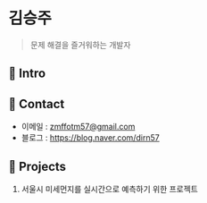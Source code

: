 # 김승주
> 문제 해결을 즐거워하는 개발자

## :pushpin: Intro

## :pushpin: Contact
- 이메일 : zmffotm57@gmail.com
- 블로그 : https://blog.naver.com/dirn57 

## :pushpin: Projects
1) 서울시 미세먼지를 실시간으로 예측하기 위한 프로젝트

